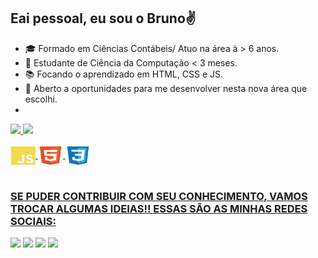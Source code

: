 ## Eai pessoal, eu sou o Bruno✌️

- 🎓 Formado em Ciências Contábeis/ Atuo na área à > 6 anos.
- 📘 Estudante de Ciência da Computação < 3 meses.
- 📚 Focando o aprendizado em HTML, CSS e JS.
- 🥳 Aberto a oportunidades para me desenvolver nesta nova área que escolhi.
- 
 <div>
   <a href="https://github.com/bruno-mfogaca">
   <img height="180em" src="https://github-readme-stats.vercel.app/api?username=bruno-mfogaca&show_icons=true&theme=radical&include_all_commits=true&count_private=true"/>
   <img height="180em" src="https://github-readme-stats.vercel.app/api/top-langs/?username=bruno-mfogaca&layout=compact&langs_count=6&theme=tokyonight"/>
</div>
    
<div style="display: inline_block"><br>
  <img align="center" alt="Js" height="30" width="40" src="https://raw.githubusercontent.com/devicons/devicon/master/icons/javascript/javascript-plain.svg">
  <img align="center" alt="HTML" height="30" width="40" src="https://raw.githubusercontent.com/devicons/devicon/master/icons/html5/html5-original.svg">
  <img align="center" alt="CSS" height="30" width="40" src="https://raw.githubusercontent.com/devicons/devicon/master/icons/css3/css3-original.svg">
</div>
 
<br>

### SE PUDER CONTRIBUIR COM SEU CONHECIMENTO, VAMOS TROCAR ALGUMAS IDEIAS!! ESSAS SÃO AS MINHAS REDES SOCIAIS:

<div> 
  <a href="https://wa.me//554192241441?text=Olá,%20tudo%20bem?%20Identifiquei%20seu%20perfil%20e%20estou%20entrando%20em%20contato%20para%20trocarmos%20algumas%20ideias!%20O%20que%20acha?!" target="_blank" rel="noreferrer noopener"><img src="https://img.shields.io/badge/WhatsApp-25D366?style=for-the-badge&logo=whatsapp&logoColor=white" target="_blank" rel="noreferrer noopener"></a>
  <a href="https://instagram.com/_bruwnie" target="_blank" rel="noreferrer noopener"><img src="https://img.shields.io/badge/-Instagram-%23E4405F?style=for-the-badge&logo=instagram&logoColor=white" target="_blank" rel="noreferrer noopener"></a>
  <a href = "mailto:brunomfogaca@outlook.com" rel="noreferrer noopener"><img src="https://img.shields.io/badge/Microsoft_Outlook-0078D4?style=for-the-badge&logo=microsoft-outlook&logoColor=white" target="_blank" rel="noreferrer noopener"></a>
  <a href="https://www.linkedin.com/in/bmfogaca" target="_blank"rel="noreferrer noopener"><img src="https://img.shields.io/badge/-LinkedIn-%230077B5?style=for-the-badge&logo=linkedin&logoColor=white" target="_blank" rel="noreferrer noopener"></a> 
</div>
